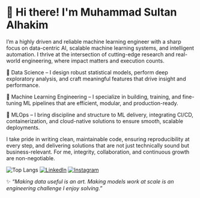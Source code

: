 # 👋 Hi there! I'm Muhammad Sultan Alhakim

I’m a highly driven and reliable machine learning engineer with a sharp focus on data-centric AI, scalable machine learning systems, and intelligent automation. I thrive at the intersection of cutting-edge research and real-world engineering, where impact matters and execution counts.

🧪 Data Science – I design robust statistical models, perform deep exploratory analysis, and craft meaningful features that drive insight and performance.

🤖 Machine Learning Engineering – I specialize in building, training, and fine-tuning ML pipelines that are efficient, modular, and production-ready.

🔁 MLOps – I bring discipline and structure to ML delivery, integrating CI/CD, containerization, and cloud-native solutions to ensure smooth, scalable deployments.

I take pride in writing clean, maintainable code, ensuring reproducibility at every step, and delivering solutions that are not just technically sound but business-relevant. For me, integrity, collaboration, and continuous growth are non-negotiable.

![Top Langs](https://github-readme-stats.vercel.app/api/top-langs/?username=msultanalhakim&layout=compact)
[![LinkedIn](https://img.shields.io/badge/-LinkedIn-0A66C2?style=for-the-badge&logo=linkedin&logoColor=white)](https://linkedin.com/in/msultanalhakim) 
[![Instagram](https://img.shields.io/badge/-Instagram-E4405F?style=for-the-badge&logo=instagram&logoColor=white)](https://instagram.com/msultanalhakim_)

✨ *“Making data useful is an art. Making models work at scale is an engineering challenge I enjoy solving.”*
